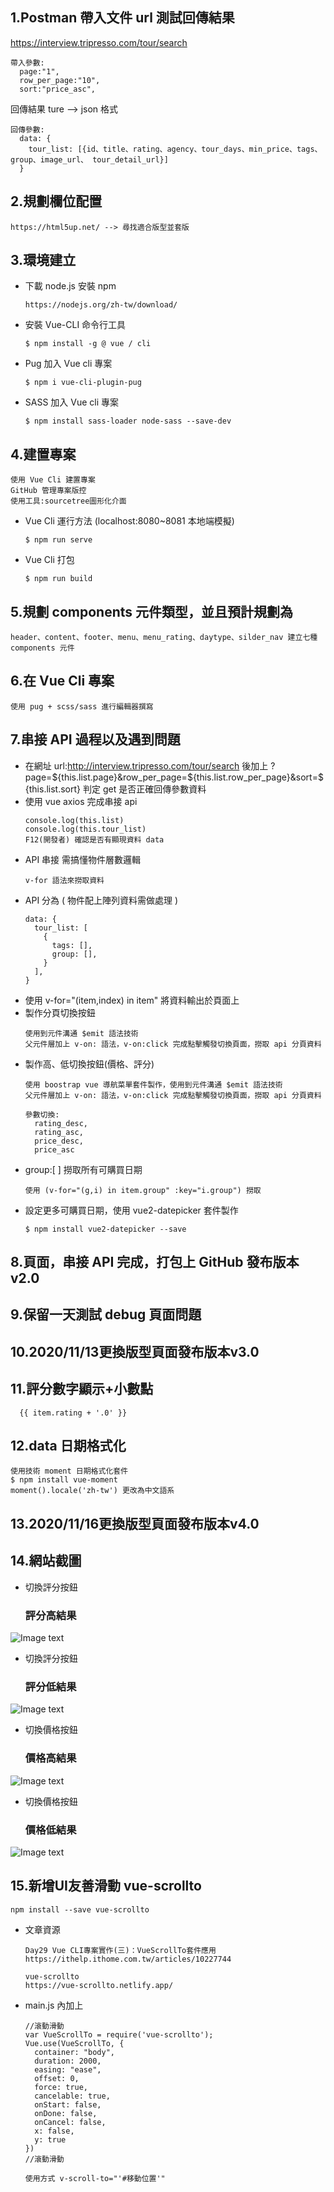 ## 1.Postman 帶入文件 url 測試回傳結果
  https://interview.tripresso.com/tour/search
  ```
  帶入參數:
    page:"1",
    row_per_page:"10",
    sort:"price_asc",
   ```
  回傳結果 ture --> json 格式
  ```
  回傳參數:
    data: {
      tour_list: [{id、title、rating、agency、tour_days、min_price、tags、group、image_url、 tour_detail_url}]
    }
  ```   
## 2.規劃欄位配置
  ```
  https://html5up.net/ --> 尋找適合版型並套版
  ```
## 3.環境建立
  - 下載 node.js 安裝 npm
    ```
    https://nodejs.org/zh-tw/download/
    ```
  - 安裝 Vue-CLI 命令行工具
    ```
    $ npm install -g @ vue / cli
    ```
  - Pug 加入 Vue cli 專案
    ```
    $ npm i vue-cli-plugin-pug
    ```
  - SASS 加入 Vue cli 專案
    ```
    $ npm install sass-loader node-sass --save-dev
    ```
## 4.建置專案 
  ```
  使用 Vue Cli 建置專案 
  GitHub 管理專案版控 
  使用工具:sourcetree圖形化介面
  ```
  - Vue Cli 運行方法 (localhost:8080~8081 本地端模擬)
    ```
    $ npm run serve
    ```
  - Vue Cli 打包
    ```
    $ npm run build
    ```
## 5.規劃 components 元件類型，並且預計規劃為
  ```
  header、content、footer、menu、menu_rating、daytype、silder_nav 建立七種 components 元件
  ```  
## 6.在 Vue Cli 專案
  ```
  使用 pug + scss/sass 進行編輯器撰寫
  ```
## 7.串接 API 過程以及遇到問題 
  - 在網址 url:http://interview.tripresso.com/tour/search 後加上 ?page=${this.list.page}&row_per_page=${this.list.row_per_page}&sort=${this.list.sort} 判定 get 是否正確回傳參數資料
  - 使用 vue axios 完成串接 api 
    ```
    console.log(this.list)
    console.log(this.tour_list)
    F12(開發者) 確認是否有顯現資料 data 
    ```
  - API 串接 需搞懂物件層數邏輯 
    ```
    v-for 語法來撈取資料
    ```
  - API 分為 ( 物件配上陣列資料需做處理 )
    ```
    data: { 
      tour_list: [
        {
          tags: [],
          group: [],
        }
      ],
    }
    ```
  - 使用 v-for="(item,index) in item" 將資料輸出於頁面上
  - 製作分頁切換按鈕
    ```
    使用到元件溝通 $emit 語法技術
    父元件層加上 v-on: 語法，v-on:click 完成點擊觸發切換頁面，撈取 api 分頁資料
    ```
  - 製作高、低切換按鈕(價格、評分) 
    ```
    使用 boostrap vue 導航菜單套件製作，使用到元件溝通 $emit 語法技術
    父元件層加上 v-on: 語法，v-on:click 完成點擊觸發切換頁面，撈取 api 分頁資料
    ```
    ```
    參數切換: 
      rating_desc,
      rating_asc,
      price_desc,
      price_asc
     ```
  - group:[ ] 撈取所有可購買日期
    ```
    使用 (v-for="(g,i) in item.group" :key="i.group") 撈取
    ```
  - 設定更多可購買日期，使用 vue2-datepicker 套件製作 
    ``` 
    $ npm install vue2-datepicker --save
    ```
## 8.頁面，串接 API 完成，打包上 GitHub 發布版本v2.0
## 9.保留一天測試 debug 頁面問題
## 10.2020/11/13更換版型頁面發布版本v3.0
## 11.評分數字顯示+小數點
  ```
    {{ item.rating + '.0' }} 
  ```
## 12.data 日期格式化
  ```
  使用技術 moment 日期格式化套件
  $ npm install vue-moment
  moment().locale('zh-tw') 更改為中文語系
  ``` 
## 13.2020/11/16更換版型頁面發布版本v4.0
## 14.網站截圖
  - 切換評分按鈕
    ### 評分高結果
  ![Image text](https://github.com/aassga/tripresso/blob/feature/tripresso_v1.0/Tripresso_rating_desc.png)
  - 切換評分按鈕
    ### 評分低結果
  ![Image text](https://github.com/aassga/tripresso/blob/feature/tripresso_v1.0/Tripresso_rating_asc.png)
  - 切換價格按鈕
    ### 價格高結果
  ![Image text](https://github.com/aassga/tripresso/blob/feature/tripresso_v1.0/Tripresso_price_desc.png)
  - 切換價格按鈕
    ### 價格低結果
  ![Image text](https://github.com/aassga/tripresso/blob/feature/tripresso_v1.0/Tripresso_price_asc.png)


## 15.新增UI友善滑動 vue-scrollto
  ```
  npm install --save vue-scrollto
  ``` 
  - 文章資源 
    ```    
    Day29 Vue CLI專案實作(三)：VueScrollTo套件應用
    https://ithelp.ithome.com.tw/articles/10227744
   
    vue-scrollto
    https://vue-scrollto.netlify.app/
    ```  
  - main.js 內加上
    ```
    //滾動滑動
    var VueScrollTo = require('vue-scrollto');
    Vue.use(VueScrollTo, {
      container: "body",
      duration: 2000,
      easing: "ease",
      offset: 0,
      force: true,
      cancelable: true,
      onStart: false,
      onDone: false,
      onCancel: false,
      x: false,
      y: true
    })
    //滾動滑動

    使用方式 v-scroll-to="'#移動位置'"

    ```
  